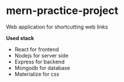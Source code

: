 # mern-practice-project
Web application for shortcutting web links

**Used stack**
* React for frontend
* Nodejs for server side
* Express for backend
* Mongodb for database
* Materialize for css
